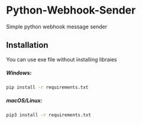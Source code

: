 # Python-Webhook-Sender
Simple python webhook message sender


## Installation

You can use exe file without installing libraies
##### Windows:
```zsh
pip install -r requirements.txt 
```

##### macOS/Linux:
```zsh
pip3 install -r requirements.txt
```

